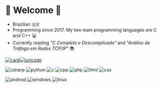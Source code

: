 # 🐊 Welcome 🐊

- Brazilian 🇧🇷
- Programming since 2017. My two main programming languages are C and C++ 💻
- Currently reading *"C Completo e Descomplicado"* and *"Análise de Tráfego em Redes TCP/IP"* 📚

[![card](https://github-readme-stats.vercel.app/api?username=RenatoMCR&theme=radical&show_icons=true)](https://github.com/RenatoMCR/)[![iuricode](https://github-readme-stats.vercel.app/api/top-langs/?username=RenatoMCR&hide=html&layout=compact&theme=radical)](https://github.com/RenatoMCR/)

![csharp](https://img.shields.io/badge/C%23-239120?style=for-the-badge&logo=c-sharp&logoColor=white)
![python](https://img.shields.io/badge/Python-3776AB?style=for-the-badge&logo=python&logoColor=white)
![c](https://img.shields.io/badge/C-00599C?style=for-the-badge&logo=c&logoColor=white)
![cpp](https://img.shields.io/badge/C%2B%2B-00599C?style=for-the-badge&logo=c%2B%2B&logoColor=white)
![php](https://img.shields.io/badge/PHP-777BB4?style=for-the-badge&logo=php&logoColor=white)
![html](https://img.shields.io/badge/HTML5-E34F26?style=for-the-badge&logo=html5&logoColor=white)
![css](https://img.shields.io/badge/CSS3-1572B6?style=for-the-badge&logo=css3&logoColor=white)

![android](https://img.shields.io/badge/Android-3DDC84?style=for-the-badge&logo=android&logoColor=white) 
![windows](https://img.shields.io/badge/Windows-0078D6?style=for-the-badge&logo=windows&logoColor=white) 
![linux](https://img.shields.io/badge/Linux-E34F26?style=for-the-badge&logo=linux&logoColor=black)
